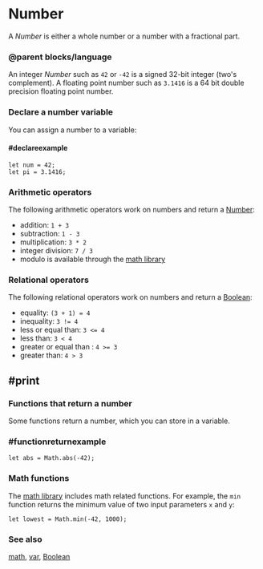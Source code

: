 # Number

A *Number* is either a whole number or a number with a fractional part.

### @parent blocks/language

An integer *Number* such as `42` or `-42` is a signed 32-bit integer (two's complement).
A floating point number such as `3.1416` is a 64 bit double precision floating point number.

### Declare a number variable

You can assign a number to a variable:

#### #declareexample

```block
let num = 42;
let pi = 3.1416;
```

### Arithmetic operators

The following arithmetic operators work on numbers and return a [Number](/types/number):

* addition: `1 + 3`
* subtraction: `1 - 3 `
* multiplication: `3 * 2`
* integer division: `7 / 3`
* modulo is available through the [math library](/blocks/math)

### Relational operators

The following relational operators work on numbers and return a [Boolean](/blocks/logic/boolean):

* equality: `(3 + 1) = 4`
* inequality: `3 != 4`
* less or equal than: `3 <= 4`
* less than: `3 < 4`
* greater or equal than : `4 >= 3`
* greater than: `4 > 3`

## #print

### Functions that return a number

Some functions return a number, which you can store in a variable. 

### #functionreturnexample

```block
let abs = Math.abs(-42);
```

### Math functions

The [math library](/blocks/math) includes math related functions. For example, the `min` function returns the minimum value of two input parameters `x` and `y`:

```block
let lowest = Math.min(-42, 1000);
```

### See also

[math](/blocks/math), [var](/blocks/variables/var), [Boolean](/blocks/logic/boolean)

